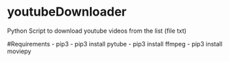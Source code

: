 # youtubeDownloader
Python Script to download youtube videos from the list (file txt)

#Requirements
    - pip3
    - pip3 install pytube
    - pip3 install ffmpeg
    - pip3 install moviepy
